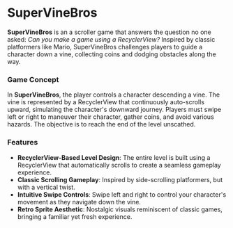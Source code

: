 # SuperVineBros

**SuperVineBros** is an a scroller game that answers the question no one asked: *Can you make a game using a RecyclerView?* 
Inspired by classic platformers like Mario, SuperVineBros challenges players to guide a character down a vine, collecting coins and dodging obstacles along the way.

### Game Concept
In **SuperVineBros**, the player controls a character descending a vine. The vine is represented by a RecyclerView that continuously auto-scrolls upward, 
simulating the character's downward journey. Players must swipe left or right to maneuver their character, gather coins, and avoid various hazards. 
The objective is to reach the end of the level unscathed.

### Features
- **RecyclerView-Based Level Design**: The entire level is built using a RecyclerView that automatically scrolls to create a seamless gameplay experience.
- **Classic Scrolling Gameplay**: Inspired by side-scrolling platformers, but with a vertical twist.
- **Intuitive Swipe Controls**: Swipe left and right to control your character's movement as they navigate down the vine.
- **Retro Sprite Aesthetic**: Nostalgic visuals reminiscent of classic games, bringing a familiar yet fresh experience.
